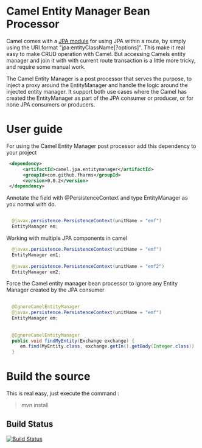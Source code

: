 # Camel Entity Manager Bean Processor

Camel comes with a [JPA module](http://camel.apache.org/jpa.html) for using JPA within a route, 
by simply using the URI format "jpa:entityClassName[?options]". This make it real easy to make CRUD operation with Camel. 
But accessing Camels entity manager and join it with with current route transaction is a little more tricky, and require 
some manual work.

The Camel Entity Manager is a post processor that serves the purpose, to inject a proxy around the EntityManager 
and handle the logic around the injected entity manager. It support both use cases where the Camel has created 
the EntityManager as part of the JPA consumer or producer, or for none JPA consumers or producers.

# User guide

For using the Camel Entity Manager post processor add this dependency to your project
```xml
 <dependency>
      <artifactId>camel.jpa.entitymanager</artifactId>
      <groupId>com.github.fharms</groupId>
      <version>0.0.2</version>
 </dependency>
```

Annotate the field with @PersistenceContext and type EntityManager as you normal with do.

```java

  @javax.persistence.PersistenceContext(unitName = "emf")
  EntityManager em;
```

Working with multiple JPA components in camel
```java
  @javax.persistence.PersistenceContext(unitName = "emf")
  EntityManager em1;
  
  @javax.persistence.PersistenceContext(unitName = "emf2")
  EntityManager em2;
```

Force the Camel entity manager bean processor to ignore any Entity Manager created by the JPA consumer
```java
  
  @IgnoreCamelEntityManager
  @javax.persistence.PersistenceContext(unitName = "emf")
  EntityManager em;
  
  
  @IgnoreCamelEntityManager
  public void findMyEntity(Exchange exchange) {
     em.find(MyEntity.class, exchange.getIn().getBody(Integer.class))
  }
```
 
# Build the source
 
This is real easy, just execute the command : 

> mvn install 

Build Status
---------------

[![Build Status](https://travis-ci.org/fharms/camel-jpa-entitymanager.svg?branch=master)](https://travis-ci.org/fharms/camel-jpa-entitymanager)
